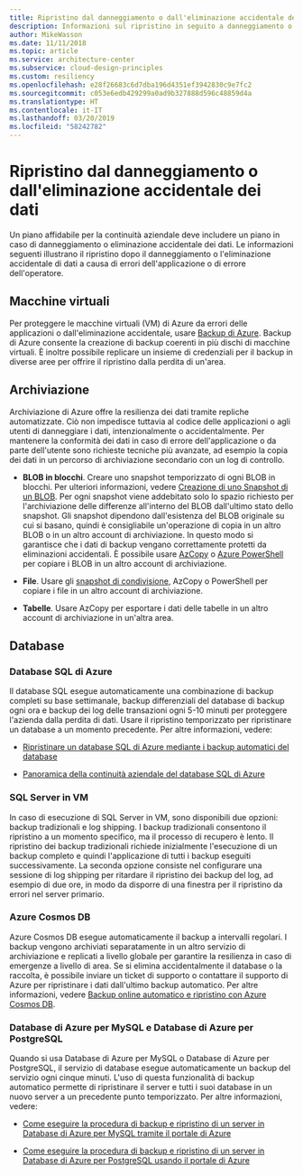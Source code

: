 ```yaml
---
title: Ripristino dal danneggiamento o dall'eliminazione accidentale dei dati
description: Informazioni sul ripristino in seguito a danneggiamento o eliminazione accidentale dei dati, progettazione di applicazioni resilienti a disponibilità elevata e tolleranza di errore e pianificazione del ripristino di emergenza.
author: MikeWasson
ms.date: 11/11/2018
ms.topic: article
ms.service: architecture-center
ms.subservice: cloud-design-principles
ms.custom: resiliency
ms.openlocfilehash: e28f26683c6d7dba196d4351ef3942830c9e7fc2
ms.sourcegitcommit: c053e6edb429299a0ad9b327888d596c48859d4a
ms.translationtype: HT
ms.contentlocale: it-IT
ms.lasthandoff: 03/20/2019
ms.locfileid: "58242782"
---
```

# <a name="recover-from-data-corruption-or-accidental-deletion"></a>Ripristino dal danneggiamento o dall'eliminazione accidentale dei dati

Un piano affidabile per la continuità aziendale deve includere un piano in caso di danneggiamento o eliminazione accidentale dei dati. Le informazioni seguenti illustrano il ripristino dopo il danneggiamento o l'eliminazione accidentale di dati a causa di errori dell'applicazione o di errore dell'operatore.

## <a name="virtual-machines"></a>Macchine virtuali

Per proteggere le macchine virtuali (VM) di Azure da errori delle applicazioni o dall'eliminazione accidentale, usare [Backup di Azure](/azure/backup/). Backup di Azure consente la creazione di backup coerenti in più dischi di macchine virtuali. È inoltre possibile replicare un insieme di credenziali per il backup in diverse aree per offrire il ripristino dalla perdita di un'area.

## <a name="storage"></a>Archiviazione

Archiviazione di Azure offre la resilienza dei dati tramite repliche automatizzate. Ciò non impedisce tuttavia al codice delle applicazioni o agli utenti di danneggiare i dati, intenzionalmente o accidentalmente. Per mantenere la conformità dei dati in caso di errore dell'applicazione o da parte dell'utente sono richieste tecniche più avanzate, ad esempio la copia dei dati in un percorso di archiviazione secondario con un log di controllo.

- **BLOB in blocchi**. Creare uno snapshot temporizzato di ogni BLOB in blocchi. Per ulteriori informazioni, vedere [Creazione di uno Snapshot di un BLOB](/rest/api/storageservices/creating-a-snapshot-of-a-blob). Per ogni snapshot viene addebitato solo lo spazio richiesto per l'archiviazione delle differenze all'interno del BLOB dall'ultimo stato dello snapshot. Gli snapshot dipendono dall'esistenza del BLOB originale su cui si basano, quindi è consigliabile un'operazione di copia in un altro BLOB o in un altro account di archiviazione. In questo modo si garantisce che i dati di backup vengano correttamente protetti da eliminazioni accidentali. È possibile usare [AzCopy](/azure/storage/common/storage-use-azcopy) o [Azure PowerShell](/azure/storage/common/storage-powershell-guide-full) per copiare i BLOB in un altro account di archiviazione.

- **File**. Usare gli [snapshot di condivisione](/azure/storage/files/storage-snapshots-files), AzCopy o PowerShell per copiare i file in un altro account di archiviazione.

- **Tabelle**. Usare AzCopy per esportare i dati delle tabelle in un altro account di archiviazione in un'altra area.

## <a name="database"></a>Database

### <a name="azure-sql-database"></a>Database SQL di Azure

Il database SQL esegue automaticamente una combinazione di backup completi su base settimanale, backup differenziali del database di backup ogni ora e backup dei log delle transazioni ogni 5-10 minuti per proteggere l'azienda dalla perdita di dati. Usare il ripristino temporizzato per ripristinare un database a un momento precedente. Per altre informazioni, vedere:

- [Ripristinare un database SQL di Azure mediante i backup automatici del database](/azure/sql-database/sql-database-recovery-using-backups)

- [Panoramica della continuità aziendale del database SQL di Azure](/azure/sql-database/sql-database-business-continuity)

### <a name="sql-server-on-vms"></a>SQL Server in VM

In caso di esecuzione di SQL Server in VM, sono disponibili due opzioni: backup tradizionali e log shipping. I backup tradizionali consentono il ripristino a un momento specifico, ma il processo di recupero è lento. Il ripristino dei backup tradizionali richiede inizialmente l'esecuzione di un backup completo e quindi l'applicazione di tutti i backup eseguiti successivamente. La seconda opzione consiste nel configurare una sessione di log shipping per ritardare il ripristino dei backup del log, ad esempio di due ore, in modo da disporre di una finestra per il ripristino da errori nel server primario.

### <a name="azure-cosmos-db"></a>Azure Cosmos DB

Azure Cosmos DB esegue automaticamente il backup a intervalli regolari. I backup vengono archiviati separatamente in un altro servizio di archiviazione e replicati a livello globale per garantire la resilienza in caso di emergenze a livello di area. Se si elimina accidentalmente il database o la raccolta, è possibile inviare un ticket di supporto o contattare il supporto di Azure per ripristinare i dati dall'ultimo backup automatico. Per altre informazioni, vedere [Backup online automatico e ripristino con Azure Cosmos DB](/azure/cosmos-db/online-backup-and-restore).

### <a name="azure-database-for-mysql-azure-database-for-postgresql"></a>Database di Azure per MySQL e Database di Azure per PostgreSQL

Quando si usa Database di Azure per MySQL o Database di Azure per PostgreSQL, il servizio di database esegue automaticamente un backup del servizio ogni cinque minuti. L'uso di questa funzionalità di backup automatico permette di ripristinare il server e tutti i suoi database in un nuovo server a un precedente punto temporizzato. Per altre informazioni, vedere:

- [Come eseguire la procedura di backup e ripristino di un server in Database di Azure per MySQL tramite il portale di Azure](/azure/mysql/howto-restore-server-portal)

- [Come eseguire la procedura di backup e ripristino di un server in Database di Azure per PostgreSQL usando il portale di Azure](/azure/postgresql/howto-restore-server-portal)
